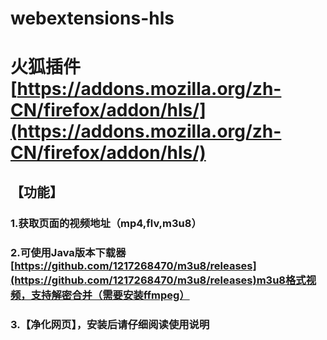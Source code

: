 # webextensions-hls
# 火狐插件[https://addons.mozilla.org/zh-CN/firefox/addon/hls/](https://addons.mozilla.org/zh-CN/firefox/addon/hls/)

## 【功能】

### 1.获取页面的视频地址（mp4,flv,m3u8）

### 2.可使用Java版本下载器[https://github.com/1217268470/m3u8/releases](https://github.com/1217268470/m3u8/releases)m3u8格式视频，支持解密合并（需要安装ffmpeg）

### 3.【净化网页】，安装后请仔细阅读使用说明